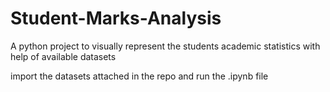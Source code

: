 # Student-Marks-Analysis
A python project to visually represent the students academic statistics with help of available datasets

import the datasets attached in the repo and run the .ipynb file
